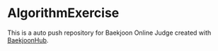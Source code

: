# AlgorithmExercise
This is a auto push repository for Baekjoon Online Judge created with [BaekjoonHub](https://github.com/BaekjoonHub/BaekjoonHub).
